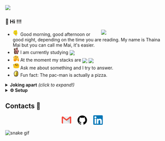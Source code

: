 <p align="left">
  <img src="https://user-images.githubusercontent.com/5679180/79618120-0daffb80-80be-11ea-819e-d2b0fa904d07.gif" width="27px">
</p>

### 👋 Hi !!!

<img align='right' src='https://user-images.githubusercontent.com/5713670/87202985-820dcb80-c2b6-11ea-9f56-7ec461c497c3.gif' width='200'>

- <img alt="GIF" src="https://github.com/deut-erium/deut-erium/blob/master/assets/wave.gif?raw=1" width="20px"> Good morning, good afternoon or good night, depending on the time you are reading. My name is Thaina Mai but you can call me Mai, it's easier.
- <img alt="GIF" src="https://github.com/deut-erium/deut-erium/blob/master/assets/gandalf_parrot.gif?raw=1" width="20px" /> I am currently studying <img src="https://cdn.jsdelivr.net/gh/devicons/devicon/icons/csharp/csharp-original.svg" align="center" heigth="20px" width="30">
- <img alt="GIF" src="https://github.com/deut-erium/deut-erium/blob/master/assets/hmm.gif?raw=1" width="20px" /> At the moment my stacks are <img src="https://cdn.jsdelivr.net/gh/devicons/devicon/icons/html5/html5-original.svg" align="center" heigth="20px" width="30"> <img src="https://cdn.jsdelivr.net/gh/devicons/devicon/icons/css3/css3-original.svg" align="center" heigth="20" width="30px">     
- <img alt="GIF" src="https://github.com/deut-erium/deut-erium/blob/master/assets/happy.gif?raw=1" width="20px" /> Ask me about something and I try to answer. 
- <img alt="GIF" src="https://github.com/deut-erium/deut-erium/blob/master/assets/coin.gif?raw=1" width="20px" /> Fun fact: The pac-man is actually a pizza.



<details>
<summary> <b>Joking apart</b> <i>(click to expand!)</i> </summary>
<br>
Some curiosities
<ul>
 <li> I'm from Brazil.</li>
 <li> I have a degree in computer engineering and now I'm studying digital games at PUCPR.</a></li>
 <li> I like to learn new stacks, it takes me a while to learn but the important thing is to try.</li>
 <li> My hobbies are playing video games, reading books and watching action movies.</li>
 <li> My itchio page: https://sakimori21.itch.io
</ul>
</details>

<details>	
  <br />
  <summary><b>⚙️ Setup </b></summary>
  	<ul>
  	    <li><b>OS:</b> Windows 11</li>
	    <li><b>Notebook: </b> Dell g3(i5)</li>
  	    <li><b>Browser: </b> Opera GX</li>
	    <li><b>Code Editor:</b> VSCode</li>
	</ul>	
</details>

##  Contacts :speech_balloon:
<p align="center">
 <a href="mailto:mnagahama21@gmail.com" target="_blank"><img src="https://github.com/deut-erium/deut-erium/blob/master/assets/gmail.svg" width="30px" alt="mail"></a> &nbsp; &nbsp;
 <a href="https://github.com/mnagahama" target="_blank"><img src="https://github.com/deut-erium/deut-erium/blob/master/assets/github.svg" width="30px" alt="mail"></a> &nbsp; &nbsp;
 <a href="https://www.linkedin.com/in/thaina-mai-179626162/" target="_blank"><img src="https://github.com/deut-erium/deut-erium/blob/master/assets/linkedin.svg" width="30px" alt="LinkedIn"></a> &nbsp; &nbsp;
</p>

![snake gif](https://github.com/mnagahama/mnagahama/blob/output/github-contribution-grid-snake.gif)
